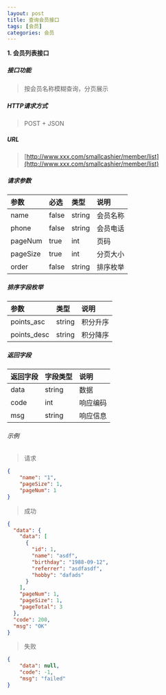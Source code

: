 ```yaml
---
layout: post
title: 查询会员接口
tags: [会员]
categories: 会员 
---
```


**1\. 会员列表接口**

##### 接口功能
> 按会员名称模糊查询，分页展示

##### HTTP请求方式
> POST + JSON

##### URL
> [http://www.xxx.com/smallcashier/member/list](http://www.xxx.com/smallcashier/member/list)

##### 请求参数

|参数|必选|类型|说明|
|:---|:---|:---|:---|
|name|false|string|会员名称|
|phone|false|string|会员电话|
|pageNum|true|int|页码|
|pageSize|true|int|分页大小|
|order|false|string|排序枚举|

##### 排序字段枚举
|参数|类型|说明|
|:---|:---|:---|
|points_asc|string|积分升序|
|points_desc|string|积分降序|

##### 返回字段

|返回字段|字段类型|说明|
|:---|:---|:---|
|data|string|数据|
|code|int|响应编码|
|msg|string|响应信息|


###### 示例
> 请求
``` json
{
	"name": "1",
	"pageSize": 1,
	"pageNum": 1
}
```
> 成功
``` json
{
  "data": {
    "data": [
      {
        "id": 1,
        "name": "asdf",
        "birthday": "1988-09-12",
        "referrer": "asdfasdf",
        "hobby": "dafads"
      }
    ],
    "pageNum": 1,
    "pageSize": 1,
    "pageTotal": 3
  },
  "code": 200,
  "msg": "OK"
}
```
> 失败
``` json
{
    "data": null,
    "code": -1,
    "msg": "failed"
}
```